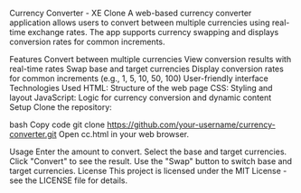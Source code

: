 Currency Converter - XE Clone
A web-based currency converter application allows users to convert between multiple currencies using real-time exchange rates. The app supports currency swapping and displays conversion rates for common increments.

Features
Convert between multiple currencies
View conversion results with real-time rates
Swap base and target currencies
Display conversion rates for common increments (e.g., 1, 5, 10, 50, 100)
User-friendly interface
Technologies Used
HTML: Structure of the web page
CSS: Styling and layout
JavaScript: Logic for currency conversion and dynamic content
Setup
Clone the repository:

bash
Copy code
git clone https://github.com/your-username/currency-converter.git
Open cc.html in your web browser.

Usage
Enter the amount to convert.
Select the base and target currencies.
Click "Convert" to see the result.
Use the "Swap" button to switch base and target currencies.
License
This project is licensed under the MIT License - see the LICENSE file for details.
